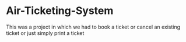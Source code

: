# Air-Ticketing-System
This was a project in which we had to book a ticket or cancel an existing ticket or just simply print a ticket
